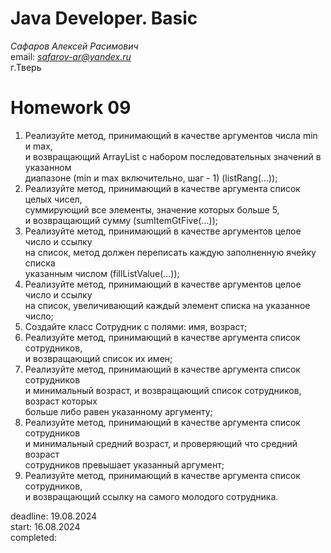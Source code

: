 # Java Developer. Basic  

_Сафаров Алексей Расимович_  
email: *safarov-ar@yandex.ru*  
г.Тверь

# Homework 09
1. Реализуйте метод, принимающий в качестве аргументов числа min и max,  
 и возвращающий ArrayList с набором последовательных значений в указанном  
 диапазоне (min и max включительно, шаг - 1) (listRang(...));
2. Реализуйте метод, принимающий в качестве аргумента список целых чисел,  
 суммирующий все элементы, значение которых больше 5,  
 и возвращающий сумму (sumItemGtFive(...));
3. Реализуйте метод, принимающий в качестве аргументов целое число и ссылку  
 на список, метод должен переписать каждую заполненную ячейку списка  
 указанным числом (fillListValue(...));
4. Реализуйте метод, принимающий в качестве аргументов целое число и ссылку  
 на список, увеличивающий каждый элемент списка на указанное число;
5. Создайте класс Сотрудник с полями: имя, возраст;
6. Реализуйте метод, принимающий в качестве аргумента список сотрудников,  
 и возвращающий список их имен;
7. Реализуйте метод, принимающий в качестве аргумента список сотрудников  
 и минимальный возраст, и возвращающий список сотрудников, возраст которых  
 больше либо равен указанному аргументу;
8. Реализуйте метод, принимающий в качестве аргумента список сотрудников  
 и минимальный средний возраст, и проверяющий что средний возраст  
 сотрудников превышает указанный аргумент;
9. Реализуйте метод, принимающий в качестве аргумента список сотрудников,  
 и возвращающий ссылку на самого молодого сотрудника.

deadline: 19.08.2024  
start: 16.08.2024   
completed:  
